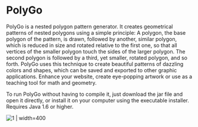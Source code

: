 # PolyGo
PolyGo is a nested polygon pattern generator. It creates geometrical patterns of nested polygons using a simple principle: A polygon, the base polygon of the pattern, is drawn, followed by another, similar polygon, which is reduced in size and rotated relative to the first one, so that all vertices of the smaller polygon touch the sides of the larger polygon. The second polygon is followed by a third, yet smaller, rotated polygon, and so forth. PolyGo uses this technique to create beautiful patterns of dazzling colors and shapes, which can be saved and exported to other graphic applications. Enhance your website, create eye-popping artwork or use as a teaching tool for math and geometry.

To run PolyGo without having to compile it, just download the jar file and open it directly, or install it on your computer using the executable installer. Requires Java 1.6 or higher.

![1](https://user-images.githubusercontent.com/7650159/132946544-11d57c68-cd6f-4bfb-a7b7-b4bfe3d41e7b.png) | width=400

